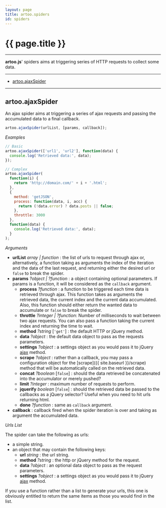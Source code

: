 ```yaml
---
layout: page
title: artoo.spiders
id: spiders
---
```


# {{ page.title }}

---

**artoo.js**' spiders aims at triggering series of HTTP requests to collect some data.

---

* [artoo.ajaxSpider](#ajax)

----

<h2 id="ajax">artoo.ajaxSpider</h2>
An ajax spider aims at triggering a series of ajax requests and passing the accumulated data to a final callback.

```js
artoo.ajaxSpider(urlList, [params, callback]);
```

*Examples*

```js
// Basic
artoo.ajaxSpider(['url1', 'url2'], function(data) {
  console.log('Retrieved data:', data);
});

// Complex
artoo.ajaxSpider(
  function(i) {
    return 'http://domain.com/' + i + '.html';
  },
  {
    method: 'getJSON',
    process: function(data, i, acc) {
      return (!data.error) ? data.posts || false;
    },
    throttle: 3000
  },
  function(data) {
    console.log('Retrieved data:', data);
  }
);
```

*Arguments*

* **urlList** *array | function* : the list of urls to request through ajax or, alternatively, a function taking as arguments the index of the iteration and the data of the last request, and returning either the desired url or `false` to break the spider.
* **params** *?object | ?function* : a object containing optional parameters. If params is a function, it will be considered as the `callback` argument.
  * **process** *?function* : a function to be triggered each time data is retrieved through ajax. This function takes as arguments the retrieved data, the current index and the current data accumulated. Also, this function should either return the wanted data to accumulate or `false` to break the spider.
  * **throttle** *?integer | ?function*: Number of milliseconds to wait between two ajax requests. You can also pass a function taking the current index and returning the time to wait.
  * **method** *?string* [`'get'`] : the default HTTP or jQuery method.
  * **data** *?object* : the default data object to pass as the requests parameters.
  * **settings** *?object* : a settings object as you would pass it to jQuery [ajax](http://api.jquery.com/jquery.ajax/) method.
  * **scrape** *?object* : rather than a callback, you may pass a configuration object for the [scrape]({{ site.baseurl }}/scrape) method that will be automatically called on the retrieved data.
  * **concat** *?boolean* [`false`] : should the data retrieved be concatenated into the accumulator or merely pushed?
  * **limit** *?integer* : maximum number of requests to perform.
  * **jquerify** *boolean* [`false`] : should the retrieved data be passed to the callbacks as a jQuery selector? Useful when you need to hit urls returning html.
  * **done** *?function* : same as `callback` argument.
* **callback** : callback fired when the spider iteration is over and taking as argument the accumulated data.

*Urls List*

The spider can take the following as urls:

* a simple string.
* an object that may contain the following keys:
  * **url** *string* : the url string.
  * **method** *?string* : the http or jQuery method for the request.
  * **data** *?object* : an optional data object to pass as the request parameters.
  * **settings** *?object* : a settings object as you would pass it to jQuery [ajax](http://api.jquery.com/jquery.ajax/) method.

If you use a function rather than a list to generate your urls, this one is obviously entitled to return the same items as those you would find in the list.
